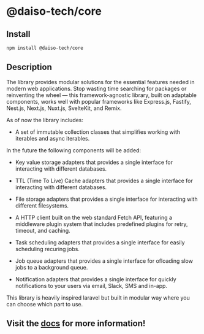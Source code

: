 # @daiso-tech/core

## Install
```bash
npm install @daiso-tech/core
```

## Description
The library provides modular solutions for the essential features needed in modern web applications. Stop wasting time searching for packages or reinventing the wheel — this framework-agnostic library, built on adaptable components, works well with popular frameworks like Express.js, Fastify, Nest.js, Next.js, Nuxt.js, SvelteKit, and Remix.

As of now the library includes:
* A set of immutable collection classes that simplifies working with iterables and async iterables.

In the future the following components will be added:
* Key value storage adapters that provides a single interface for interacting with different databases.

* TTL (Time To Live) Cache adapters that provides a single interface for interacting with different databases.

* File storage adapters that provides a single interface for interacting with different filesystems.

* A HTTP client built on the web standard Fetch API, featuring a middleware plugin system that includes predefined plugins for retry, timeout, and caching.

* Task scheduling adapters that provides a single interface for easily scheduling recuring jobs.

* Job queue adapters that provides a single interface for ofloading slow jobs to a background queue.
 
* Notification adapters that provides a single interface for quickly notifications to your users via email, Slack, SMS and in-app.

This library is heavily inspired laravel but built in modular way where you can choose which part to use.

## Visit the [docs](https://yousif-khalil-abdulkarim.github.io/daiso-core/docs/) for more information!